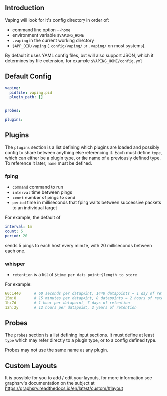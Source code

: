 
## Introduction

Vaping will look for it's config directory in order of:

- command line option `--home`
- environment variable `$VAPING_HOME`
- `.vaping` in the current working directory
- `$APP_DIR/vaping` (`.config/vaping/` or `.vaping/` on most systems).

By default it uses YAML config files, but will also support JSON, which it determines by file extension, for example `$VAPING_HOME/config.yml`

## Default Config

```yaml
vaping:
  pidfile: vaping.pid
  plugin_path: []


probes:

plugins:
```


## Plugins

The `plugins` section is a list defining which plugins are loaded and possibly config to share between anything else referencing it. Each must define `type`, which can either be a plugin type, or the name of a previously defined type. To reference it later, `name` must be defined.

### fping

- `command` command to run
- `interval` time between pings
- `count` number of pings to send
- `period` time in milliseconds that fping waits between successive packets to an individual target

For example, the default of

```yml
interval: 1m
count: 5
period: 20
```

sends 5 pings to each host every minute, with 20 milliseconds between each one.

### whisper

- `retention` is a list of `$time_per_data_point:$length_to_store`

For example:

```yml
60:1440      # 60 seconds per datapoint, 1440 datapoints = 1 day of retention
15m:8        # 15 minutes per datapoint, 8 datapoints = 2 hours of retention
1h:7d        # 1 hour per datapoint, 7 days of retention
12h:2y       # 12 hours per datapoint, 2 years of retention
```

## Probes

The `probes` section is a list defining input sections. It must define at least `type` which may refer directly to a plugin type, or to a config defined type.

Probes may not use the same name as any plugin.

## Custom Layouts

It is possible for you to add / edit your layouts, for more information see graphsrv's documentation on the subject at https://graphsrv.readthedocs.io/en/latest/custom/#layout
